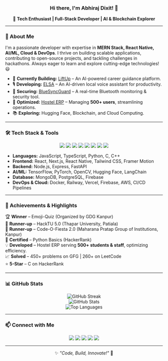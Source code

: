 ### <p align="center">Hi there, I'm <strong>Abhiraj Dixit</strong>! 👋</p>

<p align="center">
  🚀 <strong>Tech Enthusiast | Full-Stack Developer | AI & Blockchain Explorer</strong>
</p>

---

### 🚀 About Me

I'm a passionate developer with expertise in **MERN Stack, React Native, AI/ML, Cloud & DevOps**. I thrive on building scalable applications, contributing to open-source projects, and tackling challenges in hackathons. Always eager to learn and explore cutting-edge technologies! 😃

- 🔭 **Currently Building:** [LiftUp](#) – An AI-powered career guidance platform.
- 🎙 **Developing:** [ELSA](#) – An AI-driven local voice assistant for productivity.
- 🔵 **Securing:** [BlueSyncGuard](#) – A real-time Bluetooth monitoring & security tool.
- 🏢 **Optimized:** [Hostel ERP](#) – Managing **500+ users**, streamlining operations.
- 📚 **Exploring:** Hugging Face, Blockchain, and Cloud Computing.

---

### 🛠 Tech Stack & Tools

<p align="center">
  <img src="https://img.shields.io/badge/JavaScript-F7DF1E?style=for-the-badge&logo=javascript&logoColor=black" />
  <img src="https://img.shields.io/badge/TypeScript-3178C6?style=for-the-badge&logo=typescript&logoColor=white" />
  <img src="https://img.shields.io/badge/Python-3776AB?style=for-the-badge&logo=python&logoColor=white" />
  <img src="https://img.shields.io/badge/React-61DAFB?style=for-the-badge&logo=react&logoColor=black" />
  <img src="https://img.shields.io/badge/Next.js-000000?style=for-the-badge&logo=next.js&logoColor=white" />
  <img src="https://img.shields.io/badge/Node.js-339933?style=for-the-badge&logo=node.js&logoColor=white" />
  <img src="https://img.shields.io/badge/MongoDB-47A248?style=for-the-badge&logo=mongodb&logoColor=white" />
  <img src="https://img.shields.io/badge/TailwindCSS-38B2AC?style=for-the-badge&logo=tailwind-css&logoColor=white" />
</p>

- **Languages:** JavaScript, TypeScript, Python, C, C++
- **Frontend:** React, Next.js, React Native, Tailwind CSS, Framer Motion
- **Backend:** Node.js, Express, FastAPI
- **AI/ML:** TensorFlow, PyTorch, OpenCV, Hugging Face, LangChain
- **Database:** MongoDB, PostgreSQL, Firebase
- **DevOps & Cloud:** Docker, Railway, Vercel, Firebase, AWS, CI/CD Pipelines

---

### 🌟 Achievements & Highlights

🏆 **Winner** – Emoji-Quiz (Organized by GDG Kanpur)  
🥈 **Runner-up** – HackTU 5.0 (Thapar University, Patiala)  
🥈 **Runner-up** – Code-O-Fiesta 2.0 (Maharana Pratap Group of Institutions, Kanpur)  
📜 **Certified** – Python Basics (HackerRank)  
💡 **Developed** – Hostel ERP serving **500+ students & staff**, optimizing efficiency.  
📈 **Solved** – 450+ problems on GFG | 260+ on LeetCode  
⭐ **5-Star** – C on HackerRank  

---

### 📊 GitHub Stats

<p align="center">
  <img src="https://github-readme-streak-stats.herokuapp.com/?user=Aabhiraj412&theme=radical" alt="GitHub Streak" />
  <br/>
  <img src="https://github-readme-stats.vercel.app/api?username=Aabhiraj412&show_icons=true&theme=radical" alt="GitHub Stats" />
  <br/>
  <img src="https://github-readme-stats.vercel.app/api/top-langs/?username=Aabhiraj412&layout=compact&theme=radical" alt="Top Languages" />
</p>

---

### 📫 Connect with Me

<p align="center">
  <a href="https://portfolio-delta-ashen-42.vercel.app/"><img src="https://img.shields.io/badge/Portfolio-%23000000.svg?&style=for-the-badge&logo=vercel&logoColor=white" /></a>
  <a href="mailto:abhirajdixit412@gmail.com"><img src="https://img.shields.io/badge/Email-%23D14836.svg?&style=for-the-badge&logo=gmail&logoColor=white" /></a>
  <a href="https://www.linkedin.com/in/abhiraj-dixit-960a50244/"><img src="https://img.shields.io/badge/LinkedIn-%230077B5.svg?&style=for-the-badge&logo=linkedin&logoColor=white" /></a>
  <a href="https://github.com/Aabhiraj412"><img src="https://img.shields.io/badge/GitHub-%23121011.svg?&style=for-the-badge&logo=github&logoColor=white" /></a>
  <a href="https://x.com/AbhirajDixit11"><img src="https://img.shields.io/badge/X-%231DA1F2.svg?&style=for-the-badge&logo=Twitter&logoColor=white" /></a>
</p>

---

<p align="center">✨ <em>"Code, Build, Innovate!"</em> 🚀</p>
